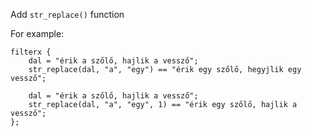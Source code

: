 Add `str_replace()` function

For example:
```
filterx {
    dal = "érik a szőlő, hajlik a vessző";
    str_replace(dal, "a", "egy") == "érik egy szőlő, hegyjlik egy vessző";

    dal = "érik a szőlő, hajlik a vessző";
    str_replace(dal, "a", "egy", 1) == "érik egy szőlő, hajlik a vessző";
};
```
